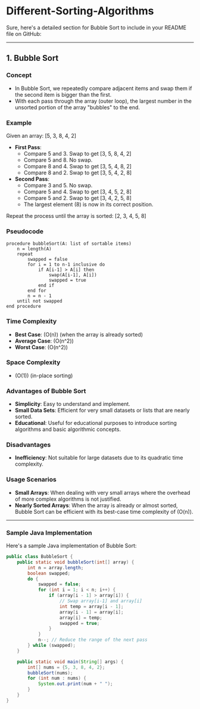 # Different-Sorting-Algorithms

Sure, here's a detailed section for Bubble Sort to include in your README file on GitHub:

---

## 1. Bubble Sort

### Concept
- In Bubble Sort, we repeatedly compare adjacent items and swap them if the second item is bigger than the first.
- With each pass through the array (outer loop), the largest number in the unsorted portion of the array "bubbles" to the end.

### Example
Given an array: [5, 3, 8, 4, 2]

- **First Pass**:
  - Compare 5 and 3. Swap to get [3, 5, 8, 4, 2]
  - Compare 5 and 8. No swap.
  - Compare 8 and 4. Swap to get [3, 5, 4, 8, 2]
  - Compare 8 and 2. Swap to get [3, 5, 4, 2, 8]
- **Second Pass**:
  - Compare 3 and 5. No swap.
  - Compare 5 and 4. Swap to get [3, 4, 5, 2, 8]
  - Compare 5 and 2. Swap to get [3, 4, 2, 5, 8]
  - The largest element (8) is now in its correct position.

Repeat the process until the array is sorted: [2, 3, 4, 5, 8]

### Pseudocode
```
procedure bubbleSort(A: list of sortable items)
    n = length(A)
    repeat
        swapped = false
        for i = 1 to n-1 inclusive do
            if A[i-1] > A[i] then
                swap(A[i-1], A[i])
                swapped = true
            end if
        end for
        n = n - 1
    until not swapped
end procedure
```

### Time Complexity
- **Best Case**: \(O(n)\) (when the array is already sorted)
- **Average Case**: \(O(n^2)\)
- **Worst Case**: \(O(n^2)\)

### Space Complexity
- \(O(1)\) (in-place sorting)

### Advantages of Bubble Sort
- **Simplicity**: Easy to understand and implement.
- **Small Data Sets**: Efficient for very small datasets or lists that are nearly sorted.
- **Educational**: Useful for educational purposes to introduce sorting algorithms and basic algorithmic concepts.

### Disadvantages
- **Inefficiency**: Not suitable for large datasets due to its quadratic time complexity.

### Usage Scenarios
- **Small Arrays**: When dealing with very small arrays where the overhead of more complex algorithms is not justified.
- **Nearly Sorted Arrays**: When the array is already or almost sorted, Bubble Sort can be efficient with its best-case time complexity of \(O(n)\).

---

### Sample Java Implementation

Here's a sample Java implementation of Bubble Sort:

```java
public class BubbleSort {
    public static void bubbleSort(int[] array) {
        int n = array.length;
        boolean swapped;
        do {
            swapped = false;
            for (int i = 1; i < n; i++) {
                if (array[i - 1] > array[i]) {
                    // Swap array[i-1] and array[i]
                    int temp = array[i - 1];
                    array[i - 1] = array[i];
                    array[i] = temp;
                    swapped = true;
                }
            }
            n--; // Reduce the range of the next pass
        } while (swapped);
    }

    public static void main(String[] args) {
        int[] nums = {5, 3, 8, 4, 2};
        bubbleSort(nums);
        for (int num : nums) {
            System.out.print(num + " ");
        }
    }
}
```

